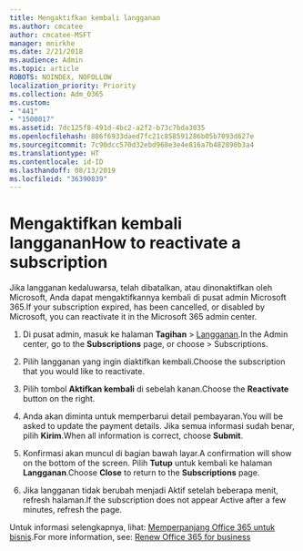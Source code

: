 ```yaml
---
title: Mengaktifkan kembali langganan
ms.author: cmcatee
author: cmcatee-MSFT
manager: mnirkhe
ms.date: 2/21/2018
ms.audience: Admin
ms.topic: article
ROBOTS: NOINDEX, NOFOLLOW
localization_priority: Priority
ms.collection: Adm_O365
ms.custom:
- "441"
- "1500017"
ms.assetid: 7dc125f8-491d-4bc2-a2f2-b73c7bda3035
ms.openlocfilehash: 886f6933daed7fc21c858591286b05b7093d627e
ms.sourcegitcommit: 7c90dcc570d32ebd968e3e4e816a7b482890b3a4
ms.translationtype: HT
ms.contentlocale: id-ID
ms.lasthandoff: 08/13/2019
ms.locfileid: "36390839"
---
```

# <a name="how-to-reactivate-a-subscription"></a><span data-ttu-id="c405f-102">Mengaktifkan kembali langganan</span><span class="sxs-lookup"><span data-stu-id="c405f-102">How to reactivate a subscription</span></span>

<span data-ttu-id="c405f-103">Jika langganan kedaluwarsa, telah dibatalkan, atau dinonaktifkan oleh Microsoft, Anda dapat mengaktifkannya kembali di pusat admin Microsoft 365.</span><span class="sxs-lookup"><span data-stu-id="c405f-103">If your subscription expired, has been cancelled, or disabled by Microsoft, you can reactivate it in the Microsoft 365 admin center.</span></span>
  
1. <span data-ttu-id="c405f-104">Di pusat admin, masuk ke halaman **Tagihan** \> [Langganan](https://go.microsoft.com/fwlink/p/?linkid=842054).</span><span class="sxs-lookup"><span data-stu-id="c405f-104">In the Admin center, go to the **Subscriptions** page, or choose \> [](https://go.microsoft.com/fwlink/p/?linkid=842054) Subscriptions.</span></span>

2. <span data-ttu-id="c405f-105">Pilih langganan yang ingin diaktifkan kembali.</span><span class="sxs-lookup"><span data-stu-id="c405f-105">Choose the subscription that you would like to reactivate.</span></span>

3. <span data-ttu-id="c405f-106">Pilih tombol **Aktifkan kembali** di sebelah kanan.</span><span class="sxs-lookup"><span data-stu-id="c405f-106">Choose the **Reactivate** button on the right.</span></span>

4. <span data-ttu-id="c405f-107">Anda akan diminta untuk memperbarui detail pembayaran.</span><span class="sxs-lookup"><span data-stu-id="c405f-107">You will be asked to update the payment details.</span></span> <span data-ttu-id="c405f-108">Jika semua informasi sudah benar, pilih **Kirim**.</span><span class="sxs-lookup"><span data-stu-id="c405f-108">When all information is correct, choose **Submit**.</span></span>

5. <span data-ttu-id="c405f-109">Konfirmasi akan muncul di bagian bawah layar.</span><span class="sxs-lookup"><span data-stu-id="c405f-109">A confirmation will show on the bottom of the screen.</span></span> <span data-ttu-id="c405f-110">Pilih **Tutup** untuk kembali ke halaman **Langganan**.</span><span class="sxs-lookup"><span data-stu-id="c405f-110">Choose **Close** to return to the **Subscriptions** page.</span></span>

6. <span data-ttu-id="c405f-111">Jika langganan tidak berubah menjadi Aktif setelah beberapa menit, refresh halaman.</span><span class="sxs-lookup"><span data-stu-id="c405f-111">If the subscription does not appear Active after a few minutes, refresh the page.</span></span>

<span data-ttu-id="c405f-112">Untuk informasi selengkapnya, lihat: [Memperpanjang Office 365 untuk bisnis](https://docs.microsoft.com/id-ID/office365/admin/subscriptions-and-billing/renew-your-subscription).</span><span class="sxs-lookup"><span data-stu-id="c405f-112">For more information, see: [Renew Office 365 for business](https://docs.microsoft.com/en-us/office365/admin/subscriptions-and-billing/renew-your-subscription)</span></span>